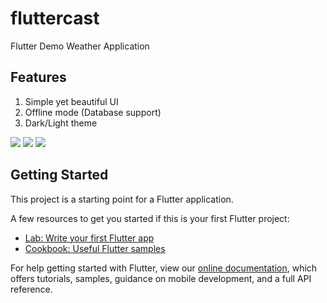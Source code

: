 # fluttercast

Flutter Demo Weather Application


## Features
1. Simple yet beautiful UI
2. Offline mode (Database support)
3. Dark/Light theme

![](https://i.imgur.com/l5uMBc5.jpg) ![](https://i.imgur.com/gc40acc.jpg) ![](https://i.imgur.com/jjomYW1.jpg)


## Getting Started

This project is a starting point for a Flutter application.

A few resources to get you started if this is your first Flutter project:

- [Lab: Write your first Flutter app](https://flutter.dev/docs/get-started/codelab)
- [Cookbook: Useful Flutter samples](https://flutter.dev/docs/cookbook)

For help getting started with Flutter, view our
[online documentation](https://flutter.dev/docs), which offers tutorials,
samples, guidance on mobile development, and a full API reference.

